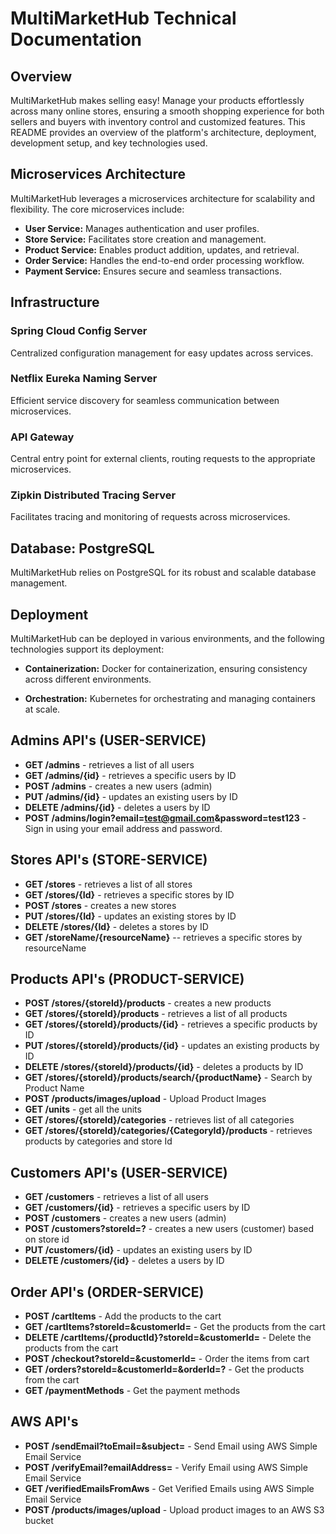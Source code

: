 # MultiMarketHub Technical Documentation

## Overview

MultiMarketHub makes selling easy! Manage your products effortlessly across many online stores, ensuring a smooth shopping experience for both sellers and buyers with inventory control and customized features. This README provides an overview of the platform's architecture, deployment, development setup, and key technologies used.

## Microservices Architecture

MultiMarketHub leverages a microservices architecture for scalability and flexibility. The core microservices include:

- **User Service:** Manages authentication and user profiles.
- **Store Service:** Facilitates store creation and management.
- **Product Service:** Enables product addition, updates, and retrieval.
- **Order Service:** Handles the end-to-end order processing workflow.
- **Payment Service:** Ensures secure and seamless transactions.

## Infrastructure

### Spring Cloud Config Server

Centralized configuration management for easy updates across services.

### Netflix Eureka Naming Server

Efficient service discovery for seamless communication between microservices.

### API Gateway

Central entry point for external clients, routing requests to the appropriate microservices.

### Zipkin Distributed Tracing Server

Facilitates tracing and monitoring of requests across microservices.

## Database: PostgreSQL

MultiMarketHub relies on PostgreSQL for its robust and scalable database management.

## Deployment

MultiMarketHub can be deployed in various environments, and the following technologies support its deployment:

- **Containerization:** Docker for containerization, ensuring consistency across different environments.

- **Orchestration:** Kubernetes for orchestrating and managing containers at scale.


## Admins API's (USER-SERVICE)
- **GET /admins** - retrieves a list of all users  
- **GET /admins/{id}** - retrieves a specific users by ID  
- **POST /admins** - creates a new users (admin) 
- **PUT /admins/{id}** - updates an existing users by ID 
- **DELETE /admins/{id}** - deletes a users by ID 
- **POST /admins/login?email=test@gmail.com&password=test123** - Sign in using your email address and password.


## Stores API's (STORE-SERVICE)
- **GET /stores**  - retrieves a list of all stores 
- **GET /stores/{Id}**  - retrieves a specific stores by ID 
- **POST /stores**  - creates a new stores 
- **PUT /stores/{Id}**  - updates an existing stores by ID
- **DELETE /stores/{Id}**  - deletes a stores by ID
- **GET /storeName/{resourceName}** -- retrieves a specific stores by resourceName 


## Products API's (PRODUCT-SERVICE)
- **POST /stores/{storeId}/products** - creates a new products
- **GET /stores/{storeId}/products**  - retrieves a list of all products
- **GET /stores/{storeId}/products/{id}** - retrieves a specific products by ID
- **PUT /stores/{storeId}/products/{id}** - updates an existing products by ID
- **DELETE /stores/{storeId}/products/{id}** - deletes a products by ID
- **GET  /stores/{storeId}/products/search/{productName}**  - Search by Product Name
- **POST /products/images/upload** - Upload Product Images
- **GET /units** - get all the units
- **GET /stores/{storeId}/categories** - retrieves list of all categories
- **GET /stores/{storeId}/categories/{CategoryId}/products** - retrieves products by categories and store Id


## Customers API's (USER-SERVICE)
- **GET /customers** - retrieves a list of all users
- **GET /customers/{id}** - retrieves a specific users by ID
- **POST /customers** - creates a new users (admin)
- **POST /customers?storeId=?** - creates a new users (customer) based on store id
- **PUT /customers/{id}** - updates an existing users by ID
- **DELETE /customers/{id}** - deletes a users by ID


## Order API's (ORDER-SERVICE)

- **POST /cartItems** - Add the products to the cart
- **GET /cartItems?storeId=&customerId=** - Get the products from the cart
- **DELETE /cartItems/{productId}?storeId=&customerId=** - Delete the products from the cart
- **POST /checkout?storeId=&customerId=** - Order the items from cart 
- **GET /orders?storeId=&customerId=&orderId=?** - Get the products from the cart
- **GET /paymentMethods** - Get the payment methods


## AWS API's

- **POST /sendEmail?toEmail=&subject=** - Send Email using AWS Simple Email Service 
- **POST /verifyEmail?emailAddress=** - Verify Email using AWS Simple Email Service
- **GET /verifiedEmailsFromAws** - Get Verified Emails using AWS Simple Email Service 
- **POST /products/images/upload** - Upload product images to an AWS S3 bucket


